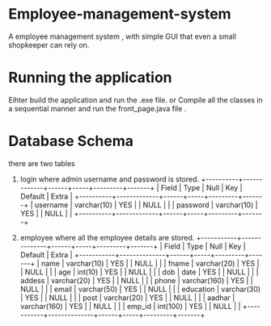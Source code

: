 # Employee-management-system
A  employee management system , with simple GUI that even a small shopkeeper can rely on.

# Running the application
Eihter build the application and run the .exe file.
or
Compile all the classes in a sequential manner and run the front_page.java file .

# Database Schema
  there are two tables 
  1) login
    where admin username and password is stored.
    +----------+-------------+------+-----+---------+-------+
    | Field    | Type        | Null | Key | Default | Extra |
    +----------+-------------+------+-----+---------+-------+
    | username | varchar(10) | YES  |     | NULL    |       |
    | password | varchar(10) | YES  |     | NULL    |       |
    +----------+-------------+------+-----+---------+-------+
    
  2) employee
    where all the employee details are stored.
    +-----------+--------------+------+-----+---------+-------+ 
    | Field     | Type         | Null | Key | Default | Extra |
    +-----------+--------------+------+-----+---------+-------+
    | name      | varchar(10)  | YES  |     | NULL    |       |
    | fname     | varchar(20)  | YES  |     | NULL    |       |
    | age       | int(10)      | YES  |     | NULL    |       |
    | dob       | date         | YES  |     | NULL    |       |
    | addess    | varchar(20)  | YES  |     | NULL    |       |
    | phone     | varchar(160) | YES  |     | NULL    |       |
    | email     | varchar(50)  | YES  |     | NULL    |       |
    | education | varchar(30)  | YES  |     | NULL    |       |
    | post      | varchar(20)  | YES  |     | NULL    |       |
    | aadhar    | varchar(160) | YES  |     | NULL    |       |
    | emp_id    | int(100)     | YES  |     | NULL    |       |
    +-----------+--------------+------+-----+---------+-------+

